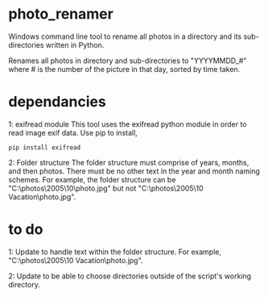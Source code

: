 # photo_renamer
Windows command line tool to rename all photos in a directory and its sub-directories written in Python.

Renames all photos in directory and sub-directories to "YYYYMMDD_#" where # is the number of the picture in that day, sorted by time taken.

# dependancies
1: exifread module
This tool uses the exifread python module in order to read image exif data. Use pip to install,
```
pip install exifread
```
2: Folder structure
The folder structure must comprise of years, months, and then photos. There must be no other text in the year and month naming schemes. For example, the folder structure can be "C:\photos\2005\10\photo.jpg" but not "C:\photos\2005\10 Vacation\photo.jpg".

# to do
1: Update to handle text within the folder structure. For example, "C:\photos\2005\10 Vacation\photo.jpg".

2: Update to be able to choose directories outside of the script's working directory.
